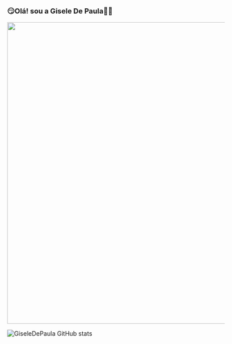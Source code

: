 ### 😏Olá! sou a Gisele De Paula🤜🤛


<div esq="rtl">
<img src="https://user-images.githubusercontent.com/126135876/230647681-1359b22b-4c09-459f-bcbd-615e3793bab5.png" width="700px" />
</div>


![GiseleDePaula GitHub stats](https://github-readme-stats.vercel.app/api?username=GiseleDePaula&show_icons=true&theme=radical)





